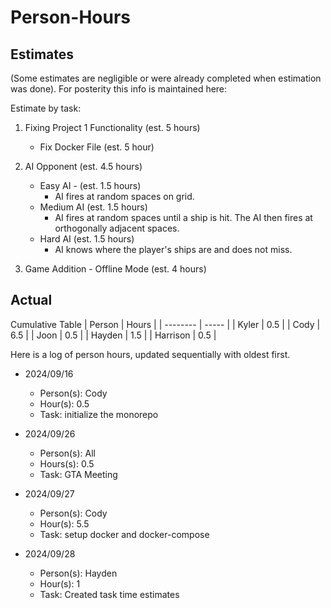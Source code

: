 # Person-Hours

## Estimates

(Some estimates are negligible or were already completed when estimation was done). For posterity this info is maintained here:

Estimate by task:
1. Fixing Project 1 Functionality (est. 5 hours)
   - Fix Docker File (est. 5 hour)
     
2. AI Opponent (est. 4.5 hours)
   - Easy AI - (est. 1.5 hours)
     * AI fires at random spaces on grid.
   - Medium AI (est. 1.5 hours)
     * AI fires at random spaces until a ship is hit. The AI then fires at orthogonally adjacent spaces.
   - Hard AI (est. 1.5 hours)
     * AI knows where the player's ships are and does not miss.

2. Game Addition - Offline Mode (est. 4 hours)


## Actual

Cumulative Table
| Person   | Hours |
| -------- | ----- |
| Kyler    | 0.5   |
| Cody     | 6.5   |
| Joon     | 0.5   |
| Hayden   | 1.5   |
| Harrison | 0.5   |

Here is a log of person hours, updated sequentially with oldest first.

* 2024/09/16 
  - Person(s): Cody
  - Hour(s): 0.5
  - Task: initialize the monorepo

* 2024/09/26
  - Person(s): All
  - Hours(s): 0.5
  - Task: GTA Meeting

* 2024/09/27
  - Person(s): Cody
  - Hour(s): 5.5
  - Task: setup docker and docker-compose

* 2024/09/28
  - Person(s): Hayden
  - Hour(s): 1
  - Task: Created task time estimates
